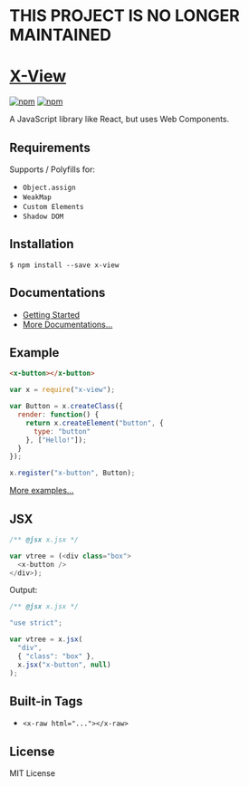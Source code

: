 # THIS PROJECT IS NO LONGER MAINTAINED

# [X-View](http://www.x-view.org/)

[![npm](https://img.shields.io/npm/v/x-view.svg)](https://www.npmjs.com/package/x-view) [![npm](https://img.shields.io/npm/l/x-view.svg)](https://www.npmjs.com/package/x-view)

A JavaScript library like React, but uses Web Components.

## Requirements

Supports / Polyfills for:

- `Object.assign`
- `WeakMap`
- `Custom Elements`
- `Shadow DOM`

## Installation

``` shell
$ npm install --save x-view
```

## Documentations

- [Getting Started](./docs/getting-started.md)
- [More Documentations...](./docs/)

## Example

``` html
<x-button></x-button>
```

``` javascript
var x = require("x-view");

var Button = x.createClass({
  render: function() {
    return x.createElement("button", {
      type: "button"
    }, ["Hello!"]);
  }
});

x.register("x-button", Button);
```

[More examples...](./tags/)

## JSX

``` javascript
/** @jsx x.jsx */

var vtree = (<div class="box">
  <x-button />
</div>);
```

Output:

``` javascript
/** @jsx x.jsx */

"use strict";

var vtree = x.jsx(
  "div",
  { "class": "box" },
  x.jsx("x-button", null)
);
```

## Built-in Tags

- `<x-raw html="..."></x-raw>`

## License

MIT License
